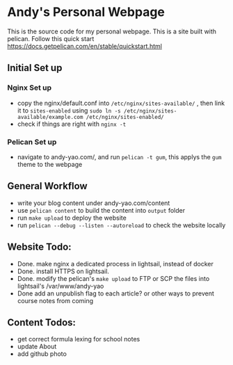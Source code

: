 # Andy's Personal Webpage

This is the source code for my personal webpage. This is a site built with pelican. Follow this quick start https://docs.getpelican.com/en/stable/quickstart.html


## Initial Set up

### Nginx Set up
- copy the nginx/default.conf into `/etc/nginx/sites-available/` , then link it to
`sites-enabled` using `sudo ln -s /etc/nginx/sites-available/example.com /etc/nginx/sites-enabled/`
- check if things are right with `nginx -t`


### Pelican Set up
- navigate to andy-yao.com/, and run `pelican -t gum`, this applys the `gum` theme to the webpage

## General Workflow
- write your blog content under andy-yao.com/content
- use `pelican content` to build the content into `output` folder
- run `make upload` to deploy the website
- run `pelican --debug --listen --autoreload` to check the website locally

## Website Todo:
- Done. make nginx a dedicated process in lightsail, instead of docker
- Done. install HTTPS on lightsail.
- Done. modify the pelican's `make upload` to FTP or SCP the files into lightsail's /var/www/andy-yao
- Done add an unpublish flag to each article? or other ways to prevent course notes from coming

## Content Todos:
- get correct formula lexing for school notes
- update About
- add github photo

